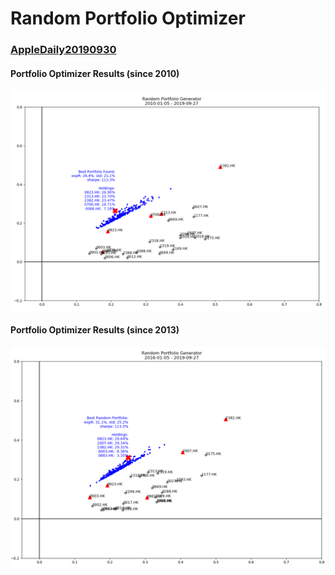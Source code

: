 # Random Portfolio Optimizer
### [AppleDaily20190930](https://hk.appledaily.com/finance/20191007/IEOFDQWN3INWV4LGY3RIYUTYM4/)

#### Portfolio Optimizer Results (since 2010)

![Portfolio Optimizer Results](https://github.com/quantumsnowball/AppleDaily20190930/blob/master/pic1.png "Portfolio Optimizer Results")

#### Portfolio Optimizer Results (since 2013)

![Portfolio Optimizer Results](https://github.com/quantumsnowball/AppleDaily20190930/blob/master/pic2.png "Portfolio Optimizer Results")
